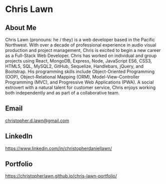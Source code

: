 # Chris Lawn

## About Me
Chris Lawn (pronouns: he / they) is a web developer based in the Pacific Northwest. With over a decade of professional experience in audio visual production and project management, Chris is excited to begin a new career as a Full-Stack Web Developer. Chris has worked on individual and group projects using React, MongoDB, Express, Node, JavaScript ES6, CSS3, HTML5, SQL, MySQL2, GitHub, Sequelize, Handlebars, jQuery, and Bootstrap. His programming skills include Object-Oriented Programming (OOP), Object-Relational Mapping (ORM), Model-View-Controller Programming (MVC), and Progressive Web Applications (PWA). A social extrovert with a natural talent for customer service, Chris enjoys working both independently and as part of a collaborative team.

## Email
[christopher.d.lawn@gmail.com](mailto:christopher.d.lawn@gmail.com)

## LinkedIn
https://www.linkedin.com/in/christopherdaniellawn/

## Portfolio
https://christopherlawn.github.io/chris-lawn-portfolio/
